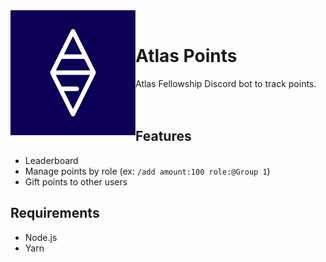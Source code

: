 <img align="left" src="/public/logo.png" height="200" width="200">
<br/> 

# Atlas Points

Atlas Fellowship Discord bot to track points.
<br/><br/><br/>

## Features
  * Leaderboard
  * Manage points by role (ex: `/add amount:100 role:@Group 1`)
  * Gift points to other users

## Requirements
  * Node.js
  * Yarn
 
